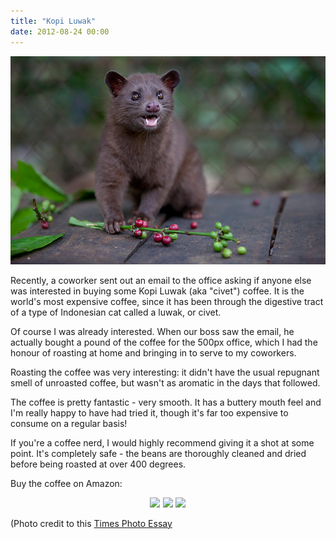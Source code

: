 ```yaml
---
title: "Kopi Luwak"
date: 2012-08-24 00:00
---
```


<import><img src="/img/import/blog/kopi-luwak/3535D310E659479F8D9AA05C2C592BBF.jpg" class="img-responsive"><p>Recently, a coworker sent out an email to the office asking if anyone else was interested in buying some Kopi Luwak (aka "civet") coffee. It is the world's most expensive coffee, since it has been through the digestive tract of a type of Indonesian cat called a luwak, or civet. </p>

<p>Of course I was already interested. When our boss saw the email, he actually bought a pound of the coffee for the 500px office, which I had the honour of roasting at home and bringing in to serve to my coworkers. </p>

<p>Roasting the coffee was very interesting: it didn't have the usual repugnant smell of unroasted coffee, but wasn't as aromatic in the days that followed. </p>

<p>The coffee is pretty fantastic - very smooth. It has a buttery mouth feel and I'm really happy to have had tried it, though it's far too expensive to consume on a regular basis!</p>

<p>If you're a coffee nerd, I would highly recommend giving it a shot at some point. It's completely safe - the beans are thoroughly cleaned and dried before being roasted at over 400 degrees.</p>

<p>Buy the coffee on Amazon:</p>
<div align="center">
<a href="http://www.amazon.com/gp/product/B0030IGUIK/ref=as_li_ss_il?ie=UTF8&amp;camp=1789&amp;creative=390957&amp;creativeASIN=B0030IGUIK&amp;linkCode=as2&amp;tag=ashfur-20"><img border="0" src="http://ws.assoc-amazon.com/widgets/q?_encoding=UTF8&amp;ASIN=B0030IGUIK&amp;Format=_SL160_&amp;ID=AsinImage&amp;MarketPlace=US&amp;ServiceVersion=20070822&amp;WS=1&amp;tag=ashfur-20"></a><img src="http://www.assoc-amazon.com/e/ir?t=ashfur-20&amp;l=as2&amp;o=1&amp;a=B0030IGUIK" width="1" height="1" border="0" alt="" style="border:none !important; margin:0px !important;">
<a href="http://www.amazon.com/gp/product/B001A4B8EM/ref=as_li_ss_il?ie=UTF8&amp;camp=1789&amp;creative=390957&amp;creativeASIN=B001A4B8EM&amp;linkCode=as2&amp;tag=ashfur-20"><img border="0" src="http://ws.assoc-amazon.com/widgets/q?_encoding=UTF8&amp;ASIN=B001A4B8EM&amp;Format=_SL160_&amp;ID=AsinImage&amp;MarketPlace=US&amp;ServiceVersion=20070822&amp;WS=1&amp;tag=ashfur-20"></a><img src="http://www.assoc-amazon.com/e/ir?t=ashfur-20&amp;l=as2&amp;o=1&amp;a=B001A4B8EM" width="1" height="1" border="0" alt="" style="border:none !important; margin:0px !important;">
<a href="http://www.amazon.com/gp/product/B004JHIBV0/ref=as_li_ss_il?ie=UTF8&amp;camp=1789&amp;creative=390957&amp;creativeASIN=B004JHIBV0&amp;linkCode=as2&amp;tag=ashfur-20"><img border="0" src="http://ws.assoc-amazon.com/widgets/q?_encoding=UTF8&amp;ASIN=B004JHIBV0&amp;Format=_SL160_&amp;ID=AsinImage&amp;MarketPlace=US&amp;ServiceVersion=20070822&amp;WS=1&amp;tag=ashfur-20"></a><img src="http://www.assoc-amazon.com/e/ir?t=ashfur-20&amp;l=as2&amp;o=1&amp;a=B004JHIBV0" width="1" height="1" border="0" alt="" style="border:none !important; margin:0px !important;">
</div>
<p>(Photo credit to this <a href="http://www.time.com/time/photogallery/0,29307,2048674,00.html">Times Photo Essay</a></p></import>

<!-- more -->

